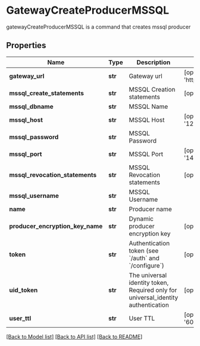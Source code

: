 # GatewayCreateProducerMSSQL

gatewayCreateProducerMSSQL is a command that creates mssql producer
## Properties
Name | Type | Description | Notes
------------ | ------------- | ------------- | -------------
**gateway_url** | **str** | Gateway url | [optional] [default to 'http://localhost:8000']
**mssql_create_statements** | **str** | MSSQL Creation statements | [optional] 
**mssql_dbname** | **str** | MSSQL Name | 
**mssql_host** | **str** | MSSQL Host | [optional] [default to '127.0.0.1']
**mssql_password** | **str** | MSSQL Password | 
**mssql_port** | **str** | MSSQL Port | [optional] [default to '1433']
**mssql_revocation_statements** | **str** | MSSQL Revocation statements | [optional] 
**mssql_username** | **str** | MSSQL Username | 
**name** | **str** | Producer name | 
**producer_encryption_key_name** | **str** | Dynamic producer encryption key | [optional] 
**token** | **str** | Authentication token (see &#x60;/auth&#x60; and &#x60;/configure&#x60;) | [optional] 
**uid_token** | **str** | The universal identity token, Required only for universal_identity authentication | [optional] 
**user_ttl** | **str** | User TTL | [optional] [default to '60m']

[[Back to Model list]](../README.md#documentation-for-models) [[Back to API list]](../README.md#documentation-for-api-endpoints) [[Back to README]](../README.md)


